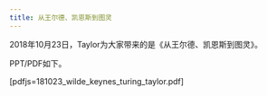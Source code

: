 ```yaml
---
title: 从王尔德、凯恩斯到图灵
---
```


2018年10月23日，Taylor为大家带来的是《从王尔德、凯恩斯到图灵》。

PPT/PDF如下。

[pdfjs=181023_wilde_keynes_turing_taylor.pdf]